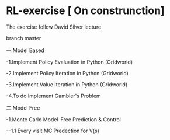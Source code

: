 # RL-exercise           [ On construnction]  
The exercise follow David Silver lecture

branch master


一.Model Based


-1.Implement Policy Evaluation in Python (Gridworld)



-2.Implement Policy Iteration in Python (Gridworld)



-3.Implement Value Iteration in Python (Gridworld)


-4.To do Implement Gambler's Problem



二.Model Free

-1.Monte Carlo Model-Free Prediction & Control


--1.1 Every visit MC Predection for V(s)

